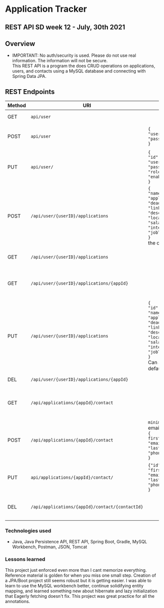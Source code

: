 # Application Tracker

## REST API SD week 12 - July, 30th 2021


## Overview
* IMPORTANT: No auth/security is used. Please do not use real information. The information will not be secure.<br>
This REST API is a program the does CRUD operations on applications, users, and contacts using a MySQL database and connecting with Spring Data JPA.

## REST Endpoints


| Method | URI                | Request Body | Response Body | Function        |
|--------|--------------------|--------------|---------------|-----------------|
| GET    |  `api/user`        |              | `List<User>`  | shows all users |
| POST   | `api/user` | `{`<br>`"username":"superboy89",`<br>`"password":"password"`<br>`}` | `User`<br>`400` bad input<br>`403`duplicate username| Create a user   |
| PUT    |  `api/user/` | `{`<br>`"id":1,`<br>`"username":"superboy89",`<br>`"password":"paasdfsad",`<br>`"role":"false",`<br>`"enabled":"false"`<br>`}` | `User` | Update user by id|
| POST   | `/api/user/{userID}/applications`| `{`<br>`"name":"Postmana",`<br>`"applyDate":"2021-07-30",`<br>`"deadline":"2021-08-01",`<br>`"linkToJob":"https://www.google.com",`<br>`"description":"sweet",`<br>`"location":"anyway",`<br>`"salary":120000.0,`<br>`"interviewDate":"2021-08-09",`<br>`"jobTitle":"Developer"`<br>`}`<br>the only required is name| `Application`| Create new application for user |
| GET    | `/api/user/{userID}/applications`      |              | `List<Application>`| All applications by user |
| GET    | `/api/user/{userID}/applications/{appId}`|   | `Application`| Single application by user and application id|
| PUT    | `/api/user/{userID}/applications`| `{`<br>`"id":1,`<br>`"name":"Postmana",`<br>`"applyDate":"2021-07-30",`<br>`"deadline":"2021-08-01",`<br>`"linkToJob":"https://www.google.com",`<br>`"description":"sweet",`<br>`"location":"anyway",`<br>`"salary":120000.0,`<br>`"interviewDate":"2021-08-09",`<br>`"jobTitle":"Developer"`<br>`}`<br>Can also take a status.  If not set it defaults to not started| `Application`| Update application for user|
| DEL    | `/api/user/{userID}/applications/{appId}` | | `void`| delete user application |
| GET    | `/api/applications/{appId}/contact` ||`List<Contact>`| Show contacts for an application by id |
| POST   | `/api/applications/{appId}/contact` |`minimum`<br> email<br>`{`<br>`firstName":"Brandon",`<br>`"email":"bstine@gams.com",`<br>`"lastName":"Stine",`<br>`"phoneNumber":"8675309"`<br>`}`|`Contact`| Create new contact for application by id |
| PUT    | `api/applications/{appId}/contact/` |`{"id":1,`<br>`"firstName":"Brandon",`<br>`"email":"bstine@gams.com",`<br>`"lastName":"Stine",`<br>`"phoneNumber":"8675309"`<br>`}`|`Contact` | Update existing contact on application by id|
| DEL    | `/api/applications/{appId}/contact/{contactId}` | | `void`| Delete contact from application|

### Technologies used
* Java, Java Persistence API, REST API, Spring Boot, Gradle, MySQL Workbench, Postman, JSON, Tomcat

### Lessons learned

This project just enforced even more than I cant memorize everything.  Reference material is golden for when you miss one small step.  Creation of a JPA/Boot project still seems robust but it is getting easier. I was able to learn to use the MySQL workbench better, continue solidifying entity mapping, and learned something new about hibernate and lazy initialization that Eagerly fetching doesn't fix.  This project was great practice for all the annotations.  
